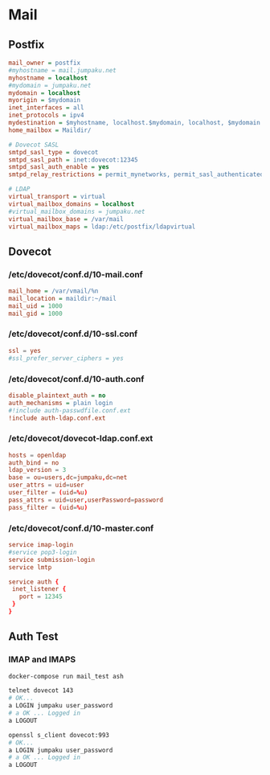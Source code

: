 # Mail

## Postfix

```ini
mail_owner = postfix
#myhostname = mail.jumpaku.net
myhostname = localhost
#mydomain = jumpaku.net
mydomain = localhost
myorigin = $mydomain
inet_interfaces = all
inet_protocols = ipv4
mydestination = $myhostname, localhost.$mydomain, localhost, $mydomain
home_mailbox = Maildir/

# Dovecot SASL
smtpd_sasl_type = dovecot
smtpd_sasl_path = inet:dovecot:12345
smtpd_sasl_auth_enable = yes
smtpd_relay_restrictions = permit_mynetworks, permit_sasl_authenticated, reject_unauth_destination

# LDAP
virtual_transport = virtual
virtual_mailbox_domains = localhost
#virtual_mailbox_domains = jumpaku.net
virtual_mailbox_base = /var/mail
virtual_mailbox_maps = ldap:/etc/postfix/ldapvirtual
```

## Dovecot

### /etc/dovecot/conf.d/10-mail.conf

```ini
mail_home = /var/vmail/%n
mail_location = maildir:~/mail
mail_uid = 1000
mail_gid = 1000
```
### /etc/dovecot/conf.d/10-ssl.conf

```conf
ssl = yes
#ssl_prefer_server_ciphers = yes
```

### /etc/dovecot/conf.d/10-auth.conf

```ini
disable_plaintext_auth = no
auth_mechanisms = plain login
#!include auth-passwdfile.conf.ext
!include auth-ldap.conf.ext
```

### /etc/dovecot/dovecot-ldap.conf.ext

```conf
hosts = openldap
auth_bind = no
ldap_version = 3
base = ou=users,dc=jumpaku,dc=net
user_attrs = uid=user
user_filter = (uid=%u)
pass_attrs = uid=user,userPassword=password
pass_filter = (uid=%u)
```

### /etc/dovecot/conf.d/10-master.conf

```conf
service imap-login
#service pop3-login
service submission-login
service lmtp

service auth {
 inet_listener {
   port = 12345
 }
}
```

## Auth Test

### IMAP and IMAPS

```sh
docker-compose run mail_test ash
```

```sh
telnet dovecot 143
# OK...
a LOGIN jumpaku user_password
# a OK ... Logged in
a LOGOUT
```

```sh
openssl s_client dovecot:993
# OK...
a LOGIN jumpaku user_password
# a OK ... Logged in
a LOGOUT
```